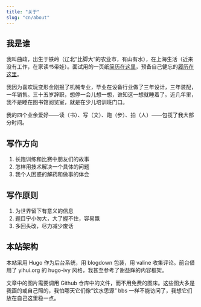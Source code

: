 ```yaml
---
title: "关于"
slug: "cn/about"
---
```


## 我是谁

我叫曲政，出生于铁岭（辽北“比脚大”的农业市，有山有水），在上海生活（近来没有工作，在家读书带娃）。面试用的一页纸[简历在这里](../resume/)，预备自己健忘的[履历在这里](../vitae/)。

我因为喜欢玩变形金刚报了机械专业，毕业在设备行业做了三年设计，三年装配，一年销售。三十五岁辞职，想停一会儿想一想，谁知这一想就睡着了。近几年里，我不是睡在图书馆阅览室，就是在少儿培训班门口。

我的四个业余爱好——读（书）、写（文）、跑（步）、拍（人）——包揽了我大部分时间。

## 写作方向

1.  长跑训练和比赛中朋友们的故事
2.  怎样用技术解决一个具体的问题
3.  我个人困惑的解药和做事的体会

## 写作原则

1.  为世界留下有意义的信息
2.  题目宁小勿大，大了握不住，容易飘
3.  多回头改，尽力减少废话

## 本站架构

本站采用 Hugo 作为后台系统，用 blogdown 包装，用 valine 收集评论。前台借用了 yihui.org 的 hugo-ivy 风格，我甚至参考了谢益辉的内容框架。

文章中的图片需要调用 Github 仓库中的文件，而不用免费的图床。这些图大多是我画的或自己照的，我怕哪天它们像“饮水思源” bbs 一样不能访问了，我想它们放在自己这里稳一点。

